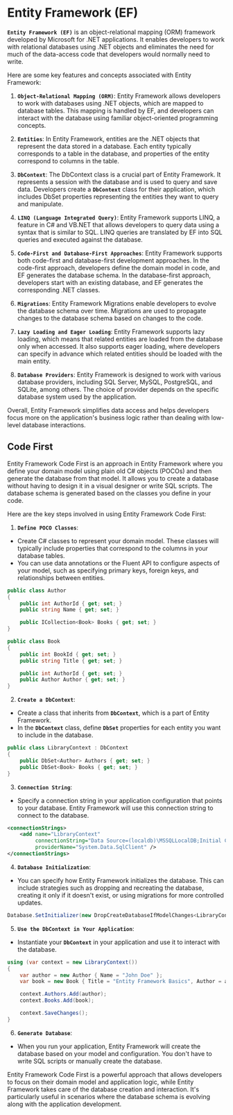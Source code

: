 # Entity Framework (EF)

**`Entity Framework (EF)`** is an object-relational mapping (ORM) framework developed by Microsoft for .NET applications. It enables developers to work with relational databases using .NET objects and eliminates the need for much of the data-access code that developers would normally need to write.

Here are some key features and concepts associated with Entity Framework:

1. **`Object-Relational Mapping (ORM)`**: Entity Framework allows developers to work with databases using .NET objects, which are mapped to database tables. This mapping is handled by EF, and developers can interact with the database using familiar object-oriented programming concepts.

2. **`Entities`**: In Entity Framework, entities are the .NET objects that represent the data stored in a database. Each entity typically corresponds to a table in the database, and properties of the entity correspond to columns in the table.

3. **`DbContext`**: The DbContext class is a crucial part of Entity Framework. It represents a session with the database and is used to query and save data. Developers create a **`DbContext`** class for their application, which includes DbSet properties representing the entities they want to query and manipulate.

4. **`LINQ (Language Integrated Query)`**: Entity Framework supports LINQ, a feature in C# and VB.NET that allows developers to query data using a syntax that is similar to SQL. LINQ queries are translated by EF into SQL queries and executed against the database.

5. **`Code-First and Database-First Approaches`**: Entity Framework supports both code-first and database-first development approaches. In the code-first approach, developers define the domain model in code, and EF generates the database schema. In the database-first approach, developers start with an existing database, and EF generates the corresponding .NET classes.

6. **`Migrations`**: Entity Framework Migrations enable developers to evolve the database schema over time. Migrations are used to propagate changes to the database schema based on changes to the code.

7. **`Lazy Loading and Eager Loading`**: Entity Framework supports lazy loading, which means that related entities are loaded from the database only when accessed. It also supports eager loading, where developers can specify in advance which related entities should be loaded with the main entity.

8. **`Database Providers`**: Entity Framework is designed to work with various database providers, including SQL Server, MySQL, PostgreSQL, and SQLite, among others. The choice of provider depends on the specific database system used by the application.

Overall, Entity Framework simplifies data access and helps developers focus more on the application's business logic rather than dealing with low-level database interactions.

## Code First

Entity Framework Code First is an approach in Entity Framework where you define your domain model using plain old C# objects (POCOs) and then generate the database from that model. It allows you to create a database without having to design it in a visual designer or write SQL scripts. The database schema is generated based on the classes you define in your code.

Here are the key steps involved in using Entity Framework Code First:

1. **`Define POCO Classes`**:

* Create C# classes to represent your domain model. These classes will typically include properties that correspond to the columns in your database tables.
* You can use data annotations or the Fluent API to configure aspects of your model, such as specifying primary keys, foreign keys, and relationships between entities.

```csharp
public class Author
{
    public int AuthorId { get; set; }
    public string Name { get; set; }

    public ICollection<Book> Books { get; set; }
}

public class Book
{
    public int BookId { get; set; }
    public string Title { get; set; }

    public int AuthorId { get; set; }
    public Author Author { get; set; }
}
```

2. **`Create a DbContext`**:

* Create a class that inherits from **`DbContext`**, which is a part of Entity Framework.
* In the **`DbContext`** class, define **`DbSet`** properties for each entity you want to include in the database.

```csharp
public class LibraryContext : DbContext
{
    public DbSet<Author> Authors { get; set; }
    public DbSet<Book> Books { get; set; }
}
```

3. **`Connection String`**:

* Specify a connection string in your application configuration that points to your database. Entity Framework will use this connection string to connect to the database.

```xml
<connectionStrings>
    <add name="LibraryContext" 
         connectionString="Data Source=(localdb)\MSSQLLocalDB;Initial Catalog=Library;Integrated Security=True;" 
         providerName="System.Data.SqlClient" />
</connectionStrings>
```

4. **`Database Initialization`**:

* You can specify how Entity Framework initializes the database. This can include strategies such as dropping and recreating the database, creating it only if it doesn't exist, or using migrations for more controlled updates.

```csharp
Database.SetInitializer(new DropCreateDatabaseIfModelChanges<LibraryContext>());
```

5. **`Use the DbContext in Your Application`**:

* Instantiate your **`DbContext`** in your application and use it to interact with the database.

```csharp
using (var context = new LibraryContext())
{
    var author = new Author { Name = "John Doe" };
    var book = new Book { Title = "Entity Framework Basics", Author = author };

    context.Authors.Add(author);
    context.Books.Add(book);

    context.SaveChanges();
}
```

6. **`Generate Database`**:

* When you run your application, Entity Framework will create the database based on your model and configuration. You don't have to write SQL scripts or manually create the database.

Entity Framework Code First is a powerful approach that allows developers to focus on their domain model and application logic, while Entity Framework takes care of the database creation and interaction. It's particularly useful in scenarios where the database schema is evolving along with the application development.
